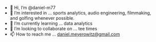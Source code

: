 - 👋 Hi, I’m @daniel-m77
- 👀 I’m interested in ... sports analytics, audio engineering, filmmaking, and golfing whenever possible.
- 🌱 I’m currently learning ... data analytics
- 💞️ I’m looking to collaborate on ... tee times
- 📫 How to reach me ... daniel.meyerowitz@gmail.com

<!---
daniel-m77/daniel-m77 is a ✨ special ✨ repository because its `README.md` (this file) appears on your GitHub profile.
You can click the Preview link to take a look at your changes.
--->
